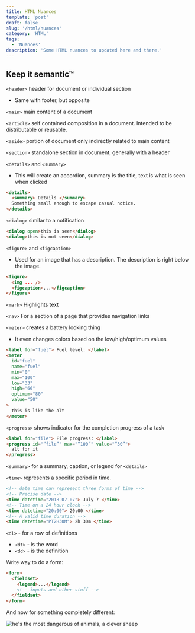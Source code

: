 ```yaml
---
title: HTML Nuances
template: 'post'
draft: false
slug: '/html/nuances'
category: 'HTML'
tags:
  - 'Nuances'
description: 'Some HTML nuances to updated here and there.'
---
```


## Keep it semantic™

`<header>` header for document or individual section

- Same with footer, but opposite

`<main>` main content of a document

`<article>` self contained composition in a document. Intended to be distributable or reusable.

`<aside>` portion of document only indirectly related to main content

`<section>` standalone section in document, generally with a header

`<details>` and `<summary>`

- This will create an accordion, summary is the title, text is what is seen when clicked

```html
<details>
  <summary> Details </summary>
  Something small enough to escape casual notice.
</details>
```

`<dialog>` similar to a notification

```html
<dialog open>this is seen</dialog>
<dialog>this is not seen</dialog>
```

`<figure>` and `<figcaption>`

- Used for an image that has a description. The description is right below the image.

```html
<figure>
  <img ... />
  <figcaption>...</figcaption>
</figure>
```

`<mark>` Highlights text

`<nav>` For a section of a page that provides navigation links

`<meter>` creates a battery looking thing

- It even changes colors based on the low/high/optimum values

```html
<label for="fuel"> Fuel level: </label>
<meter
  id="fuel"
  name="fuel"
  min="0"
  max="100"
  low="33"
  high="66"
  optimum="80"
  value="50"
>
  this is like the alt
</meter>
```

`<progress>` shows indicator for the completion progress of a task

```html
<label for="file"> File progress: </label>
<progress id="“file”" max="“100”" value="“30”">
  alt for it
</progress>
```

`<summary>` for a summary, caption, or legend for `<details>`

`<time>` represents a specific period in time.

```html
<!-- date time can represent three forms of time -->
<!-- Precise date -->
<time datetime="2018-07-07"> July 7 </time>
<!-- Time on a 24 hour clock -->
<time datetime="20:00"> 20:00 </time>
<!-- A valid time duration -->
<time datetime="PT2H30M"> 2h 30m </time>
```

`<dl>` - for a row of definitions

- `<dt>` - is the word
- `<dd>` - is the definition

Write way to do a form:

```html
<form>
  <fieldset>
    <legend>...</legend>
    <!-- inputs and other stuff -->
  </fieldset>
</form>
```

And now for something completely different:

![he's the most dangerous of animals, a clever sheep](https://66.media.tumblr.com/7f3685352beb94a4b3038b5de223082e/tumblr_p9k8au6cY41xufl2to7_250.gif)
